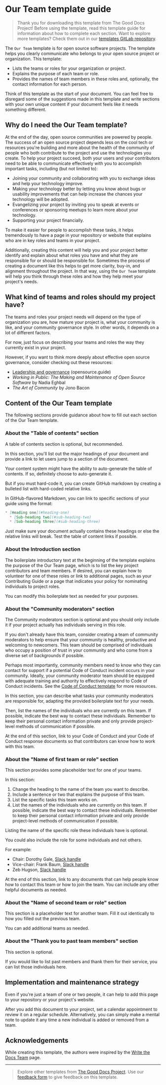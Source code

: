 # Our Team template guide

> Thank you for downloading this template from The Good Docs Project! Before using the template, read this template guide for information about how to complete each section. Want to explore more templates? Check them out in our [templates GitLab repository](https://gitlab.com/tgdp/templates).

The `Our Team` template is for open source software projects.
The template helps you clearly communicate who belongs to your open source project or organization.
This template:

* Lists the teams or roles for your organization or project.
* Explains the purpose of each team or role.
* Provides the names of team members in these roles and, optionally, the contact information for each person.

Think of this template as the start of your document.
You can feel free to disregard some of the suggestions made in this template and write sections with your own unique content if your document feels like it needs something different.

## Why do I need the Our Team template?

At the end of the day, open source communities are powered by people.
The success of an open source project depends less on the cool tech or resources you're building and more about the health of the community of people who both contribute to the project and use the technologies you create.
To help your project succeed, both your users and your contributors need to be able to communicate effectively with you to accomplish important tasks, including (but not limited to):

* Joining your community and collaborating with you to exchange ideas and help your technology improve.
* Making your technology better by letting you know about bugs or usability improvements that can help increase the chances your technology will be adopted.
* Evangelizing your project by inviting you to speak at events or conferences or sponsoring meetups to learn more about your technology.
* Supporting your project financially.

To make it easier for people to accomplish these tasks, it helps tremendously to have a page in your repository or website that explains who are in key roles and teams in your project.

Additionally, creating this content will help you and your project better identify and explain about what roles you have and what they are responsible for or should be responsible for.
Sometimes the process of creating a document like this helps to get more clarity, buy-in, and alignment throughout the project.
In that way, using the `Our Team` template will help you think through these roles and how they help meet your project's needs.

## What kind of teams and roles should my project have?

The teams and roles your project needs will depend on the type of organization you are, how mature your project is, what your community is like, and your community governance style.
In other words, it depends on a lot of different factors.

For now, just focus on describing your teams and roles the way they currently exist in your project.

However, if you want to think more deeply about effective open source governance, consider checking out these resources:

* [Leadership and governance](https://opensource.guide/leadership-and-governance/) (opensource.guide)
* *Working in Public: The Making and Maintenance of Open Source Software* by Nadia Eghbal
* *The Art of Community* by Jono Bacon

## Content of the Our Team template

The following sections provide guidance about how to fill out each section of the Our Team template.

### About the "Table of contents" section

A table of contents section is optional, but recommended.

In this section, you'll list out the major headings of your document and provide a link to let users jump to a section of the document.

Your content system might have the ability to auto-generate the table of contents.
If so, definitely choose to auto-generate it.

But if you must hard-code it, you can create GitHub markdown by creating a bulleted list with hard-coded relative links.

In GitHub-flavored Markdown, you can link to specific sections of your guide using the format:

```markdown
* [Heading one](#heading-one)
  * [Sub-heading two](#sub-heading-two)
  * [Sub-heading three](#sub-heading-three)
```

Just make sure your document actually contains these headings or else the relative links will break.
Test the table of content links if possible.

### About the Introduction section

The boilerplate introductory text at the beginning of the template explains the purpose of the Our Team page, which is to list the key project contributors and team members.
If desired, you can explain how to volunteer for one of these roles or link to additional pages, such as your Contributing Guide or a page that indicates your policy for nominating individuals to project roles.

You can modify this boilerplate text as needed for your purposes.

### About the "Community moderators" section

The Community moderators section is optional and you should only include it if your project actually has individuals serving in this role.

If you don't already have this team, consider creating a team of community moderators to help ensure that your community is healthy, productive and welcoming to newcomers.
This team should be comprised of individuals who occupy a position of trust in your community and who come from a diverse set of backgrounds if possible.

Perhaps most importantly, community members need to know who they can contact for support if a potential Code of Conduct incident occurs in your community.
Ideally, your community moderator team should be equipped with adequate training and authority to effectively respond to Code of Conduct incidents.
See the [Code of Conduct template](/code-of-conduct/template_code-of-conduct.md) for more resources.

In this section, you can describe what tasks your community moderators are responsible for, adapting the provided boilerplate text for your needs.

Then, list the names of the individuals who are currently on this team.
If possible, indicate the best way to contact these individuals.
Remember to keep their personal contact information private and only provide project-level methods of communication if possible.

At the end of this section, link to your Code of Conduct and your Code of Conduct response documents so that contributors can know how to work with this team.

### About the "Name of first team or role" section

This section provides some placeholder text for one of your teams.

In this section:

1. Change the heading to the name of the team you want to describe.
2. Include a sentence or two that explains the purpose of this team.
3. List the specific tasks this team works on.
4. List the names of the individuals who are currently on this team. If possible, indicate the best way to contact these individuals. Remember to keep their personal contact information private and only provide project-level methods of communication if possible.

Listing the name of the specific role these individuals have is optional.

You could also include the role for some individuals and not others.

For example:

* Chair: Dorothy Gale, [Slack handle](https://example.slack.com/team/U0123)
* Vice-chair: Frank Baum, [Slack handle](https://example.slack.com/team/U0456)
* Zeb Hugson, [Slack handle](https://example.slack.com/team/U0789)

At the end of this section, link to any documents that can help people know how to contact this team or how to join the team.
You can include any other helpful documents as needed.

### About the "Name of second team or role" section

This section is a placeholder text for another team.
Fill it out identically to how you filled out the previous team.

You can add additional teams as needed.

### About the "Thank you to past team members" section

This section is optional.

If you would like to list past members and thank them for their service, you can list those individuals here.

## Implementation and maintenance strategy

Even if you're just a team of one or two people, it can help to add this page to your repository or your project's website.

After you add this document to your project, set a calendar appointment to review it on a regular schedule.
Alternatively, you can simply make a mental note to update it any time a new individual is added or removed from a team.

## Acknowledgements

While creating this template, the authors were inspired by the [Write the Docs Team](https://www.writethedocs.org/team/) page.

---

> Explore other templates from [The Good Docs Project](https://thegooddocsproject.dev/). Use our [feedback form](https://thegooddocsproject.dev/feedback/?template=Our%20team%20guide) to give feedback on this template.
